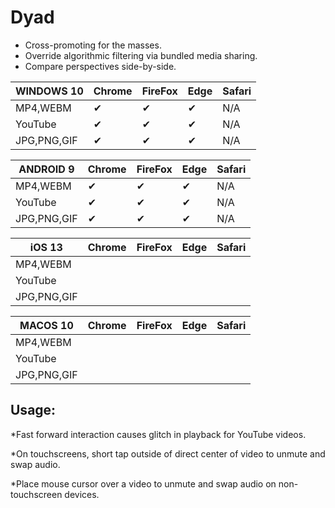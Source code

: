 # Dyad
* Cross-promoting for the masses.
* Override algorithmic filtering via bundled media sharing.
* Compare perspectives side-by-side.

| WINDOWS 10         | Chrome | FireFox | Edge | Safari |
|--------------------|--------|---------|------|--------|
| MP4,WEBM           | ✔      |  ✔     | ✔    | N/A    |
| YouTube            | ✔      | ✔      | ✔    | N/A    |
| JPG,PNG,GIF        | ✔      | ✔      | ✔    | N/A    |



| ANDROID 9   | Chrome | FireFox | Edge | Safari |
|-------------|--------|---------|------|--------|
| MP4,WEBM    | ✔     | ✔       | ✔    | N/A    |
| YouTube     |  ✔    |  ✔      | ✔    |  N/A   |
| JPG,PNG,GIF | ✔     | ✔       | ✔    |  N/A   |


| iOS 13      | Chrome | FireFox | Edge | Safari |
|-------------|--------|---------|------|--------|
| MP4,WEBM    |        |         |      |        |
| YouTube     |        |         |      |        |
| JPG,PNG,GIF |        |         |      |        |

| MACOS 10  | Chrome | FireFox | Edge | Safari |
|-------------|--------|---------|------|--------|
| MP4,WEBM    |        |         |      |        |
| YouTube     |        |         |      |        |
| JPG,PNG,GIF |        |         |      |        |

## Usage:
*Fast forward interaction causes glitch in playback for YouTube videos.

*On touchscreens, short tap outside of direct center of video to unmute and swap audio.

*Place mouse cursor over a video to unmute and swap audio on non-touchscreen devices.
